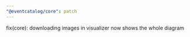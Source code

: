 ```yaml
---
"@eventcatalog/core": patch
---
```


fix(core): downloading images in visualizer now shows the whole diagram
